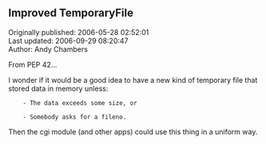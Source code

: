 ## Improved TemporaryFile  
Originally published: 2006-05-28 02:52:01  
Last updated: 2006-09-29 08:20:47  
Author: Andy Chambers  
  
From PEP 42...

I wonder if it would be a good idea to have a new kind of
temporary file that stored data in memory unless:

        - The data exceeds some size, or

        - Somebody asks for a fileno.

Then the cgi module (and other apps) could use this thing in a
uniform way.